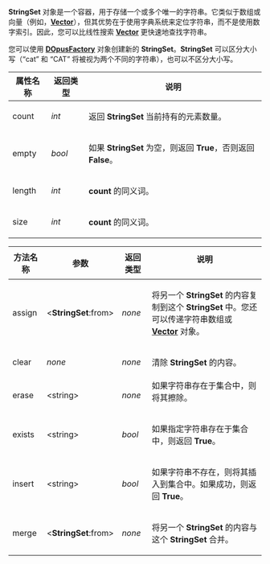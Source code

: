 **StringSet** 对象是一个容器，用于存储一个或多个唯一的字符串。它类似于数组或向量（例如，**[Vector](vector.zh.md)**），但其优势在于使用字典系统来定位字符串，而不是使用数字索引。因此，您可以比线性搜索 **[Vector](vector.zh.md)** 更快速地查找字符串。

您可以使用 **[DOpusFactory](dopusfactory.zh.md)** 对象创建新的 **StringSet**。**StringSet** 可以区分大小写（“cat” 和 “CAT” 将被视为两个不同的字符串），也可以不区分大小写。

<table>
<thead><tr><th>
属性名称</th><th>
返回类型</th><th>
说明
</th></tr></thead><tbody><tr><td>
count</td><td>

*int*</td><td>

返回 **StringSet** 当前持有的元素数量。
</td></tr><tr><td>
empty</td><td>

*bool*</td><td>

如果 **StringSet** 为空，则返回 **True**，否则返回 **False**。
</td></tr><tr><td>
length</td><td>

*int*</td><td>

**count** 的同义词。
</td></tr><tr><td>
size</td><td>

*int*</td><td>

**count** 的同义词。
</td></tr></tbody>
</table>

<table>
<thead><tr><th>
方法名称</th><th>

**参数**</th><th>
返回类型</th><th>
说明
</th></tr></thead><tbody><tr><td>
assign</td><td>

\<**StringSet**:from\></td><td>

*none*</td><td>

将另一个 **StringSet** 的内容复制到这个 **StringSet** 中。您还可以传递字符串数组或 **[Vector](vector.zh.md)** 对象。
</td></tr><tr><td>
clear</td><td>

*none*</td><td>

*none*</td><td>

清除 **StringSet** 的内容。
</td></tr><tr><td>
erase</td><td>

\<string\></td><td>

*none*</td><td>
如果字符串存在于集合中，则将其擦除。
</td></tr><tr><td>
exists</td><td>

\<string\></td><td>

*bool*</td><td>

如果指定字符串存在于集合中，则返回 **True**。
</td></tr><tr><td>
insert</td><td>

\<string\></td><td>

*bool*</td><td>

如果字符串不存在，则将其插入到集合中。如果成功，则返回 **True**。
</td></tr><tr><td>
merge</td><td>

\<**StringSet**:from\></td><td>

*none*</td><td>

将另一个 **StringSet** 的内容与这个 **StringSet** 合并。
</td></tr></tbody>
</table>